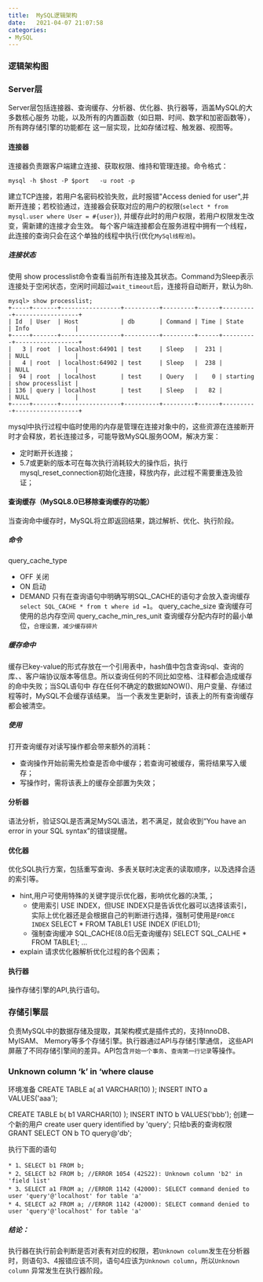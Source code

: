 ```yaml
---
title:  MySQL逻辑架构
date:   2021-04-07 21:07:58
categories: 
- MySQL
---
```

### 逻辑架构图


### Server层

Server层包括连接器、查询缓存、分析器、优化器、执行器等，涵盖MySQL的大多数核心服务 功能，以及所有的内置函数（如日期、时间、数学和加密函数等），
所有跨存储引擎的功能都在 这一层实现，比如存储过程、触发器、视图等。

#### 连接器

连接器负责跟客户端建立连接、获取权限、维持和管理连接。命令格式：
```
mysql -h $host -P $port   -u root -p
```
建立TCP连接，若用户名密码校验失败，此时报错"Access denied for user",并断开连接；若校验通过，连接器会获取对应的用户的权限(`select * from mysql.user where User = #{user}`),
并缓存此时的用户权限，若用户权限发生改变，需新建的连接才会生效。
每个客户端连接都会在服务进程中拥有一个线程，此连接的查询只会在这个单独的线程中执行(优化`MySql线程池`)。

##### 连接状态
使用 show processlist命令查看当前所有连接及其状态。Command为Sleep表示连接处于空闲状态，空闲时间超过`wait_timeout`后，连接将自动断开，默认为8h.
```
mysql> show processlist;
+-----+-------+-----------------+----------+---------+------+----------+------------------+
| Id  | User  | Host            | db       | Command | Time | State    | Info             |
+-----+-------+-----------------+----------+---------+------+----------+------------------+
|   3 | root  | localhost:64901 | test     | Sleep   |  231 |          | NULL             |
|   4 | root  | localhost:64902 | test     | Sleep   |  238 |          | NULL             |
|  94 | root  | localhost       | test     | Query   |    0 | starting | show processlist |
| 136 | query | localhost       | test     | Sleep   |   82 |          | NULL             |
+-----+-------+-----------------+----------+---------+------+----------+------------------+

```
mysql中执行过程中临时使用的内存是管理在连接对象中的，这些资源在连接断开时才会释放，若长连接过多，可能导致MySQL服务OOM，解决方案：
* 定时断开长连接；
* 5.7或更新的版本可在每次执行消耗较大的操作后，执行mysql_reset_connection初始化连接，释放内存，此过程不需要重连及验证；

#### 查询缓存（MySQL8.0已移除查询缓存的功能）

当查询命中缓存时，MySQL将立即返回结果，跳过解析、优化、执行阶段。

##### 命令
query_cache_type
* OFF 关闭
* ON  启动
* DEMAND  只有在查询语句中明确写明SQL_CACHE的语句才会放入查询缓存`select SQL_CACHE * from t where id =1`。
query_cache_size  查询缓存可使用的总内存空间
query_cache_min_res_unit  查询缓存分配内存时的最小单位，`合理设置，减少缓存碎片`

##### 缓存命中
缓存已key-value的形式存放在一个引用表中，hash值中包含查询sql、查询的库、、客户端协议版本等信息。所以查询任何的不同比如空格、注释都会造成缓存的命中失败；当SQL语句中
存在任何不确定的数据如NOW()、用户变量、存储过程等时，MySQL不会缓存该结果。
当一个表发生更新时，该表上的所有查询缓存都会被清空。

##### 使用

打开查询缓存对读写操作都会带来额外的消耗：
* 查询操作开始前需先检查是否命中缓存；若查询可被缓存，需将结果写入缓存；
* 写操作时，需将该表上的缓存全部置为失效；

#### 分析器
语法分析，验证SQL是否满足MySQL语法，若不满足，就会收到“You have an error in your SQL syntax”的错误提醒。

#### 优化器
优化SQL执行方案，包括重写查询、多表关联时决定表的读取顺序，以及选择合适的索引等。
* hint,用户可使用特殊的关键字提示优化器，影响优化器的决策,；
    * 使用索引 USE INDEX，但USE INDEX只是告诉优化器可以选择该索引，实际上优化器还是会根据自己的判断进行选择，强制可使用是`FORCE INDEX`
      SELECT * FROM TABLE1 USE INDEX (FIELD1);
    * 强制查询缓冲 SQL_CACHE(8.0后无查询缓存)
      SELECT SQL_CALHE * FROM TABLE1;
      ... 
* explain 请求优化器解析优化过程的各个因素；

#### 执行器
操作存储引擎的API,执行语句。

### 存储引擎层
负责MySQL中的数据存储及提取，其架构模式是插件式的，支持InnoDB、MyISAM、 Memory等多个存储引擎。执行器通过API与存储引擎通信，
这些API屏蔽了不同存储引擎间的差异。API包含`开始一个事务`、`查询第一行记录`等操作。


### Unknown column ‘k’ in ‘where clause

环境准备
CREATE TABLE a(
    a1 VARCHAR(10)
);
INSERT INTO a VALUES('aaa');
 
CREATE TABLE b(
    b1 VARCHAR(10)
);
INSERT INTO b VALUES('bbb');
创建一个新的用户 
create user query identified by 'query';
只给b表的查询权限
GRANT SELECT ON b TO query@'db';

执行下面的语句
```
* 1、SELECT b1 FROM b; 
* 2、SELECT b2 FROM b; //ERROR 1054 (42S22): Unknown column 'b2' in 'field list'
* 3、SELECT a1 FROM a; //ERROR 1142 (42000): SELECT command denied to user 'query'@'localhost' for table 'a'
* 4、SELECT a2 FROM a; //ERROR 1142 (42000): SELECT command denied to user 'query'@'localhost' for table 'a'
```
##### 结论：
执行器在执行前会判断是否对表有对应的权限，若`Unknown column`发生在分析器时，则语句3、4报错应该不同，语句4应该为`Unknown column`，所以`Unknown column`
异常发生在执行器阶段。


